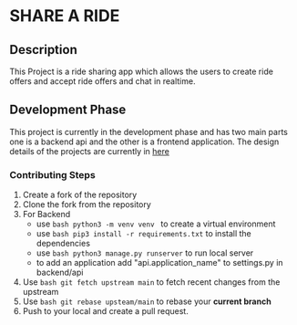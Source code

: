 # SHARE A RIDE 

## Description

This Project is a ride sharing app which allows the users to create ride offers and accept ride offers and chat in realtime. 

## Development Phase

This project is currently in the development phase and has two main parts one is a backend api and the other is a frontend application. 
The design details of the projects are currently in [here](design-doc/overview.md) 

### Contributing Steps
1. Create a fork of the repository
2. Clone the fork from the repository 
3. For Backend 
     - use `bash python3 -m venv venv ` to create a virtual environment 
     - use `bash pip3 install -r requirements.txt` to install the dependencies 
     - use `bash python3 manage.py runserver` to run local server 
     - to add an application add "api.application_name" to settings.py in backend/api
4. Use `bash git fetch upstream main` to fetch recent changes from the upstream 
5. Use `bash git rebase upsteam/main` to rebase your **current branch** 
6. Push to your local and create a pull request. 


     
 

